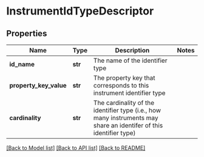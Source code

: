 # InstrumentIdTypeDescriptor

## Properties
Name | Type | Description | Notes
------------ | ------------- | ------------- | -------------
**id_name** | **str** | The name of the identifier type | 
**property_key_value** | **str** | The property key that corresponds to this instrument identifier type | 
**cardinality** | **str** | The cardinality of the identifier type (i.e., how many instruments may share an identifer  of this identifier type) | 

[[Back to Model list]](../README.md#documentation-for-models) [[Back to API list]](../README.md#documentation-for-api-endpoints) [[Back to README]](../README.md)


